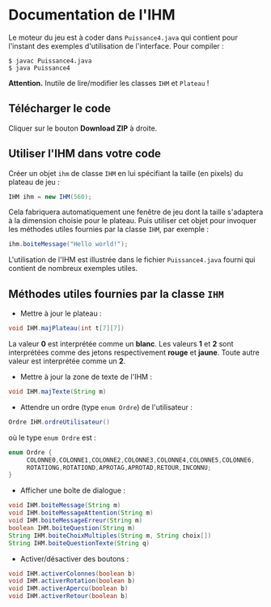 Documentation de l'IHM
==========

Le moteur du jeu est à coder dans `Puissance4.java` qui contient pour l'instant
des exemples d'utilisation de l'interface. Pour compiler :

```
$ javac Puissance4.java
$ java Puissance4
```

**Attention.** Inutile de lire/modifier les classes `IHM` et `Plateau` !

Télécharger le code
----------

Cliquer sur le bouton **Download ZIP** à droite.

Utiliser l'IHM dans votre code
----------

Créer un objet `ihm` de classe `IHM` en lui spécifiant la taille (en pixels) du plateau de jeu :

```java
IHM ihm = new IHM(560);
```

Cela fabriquera automatiquement une fenêtre de jeu dont la taille s'adaptera à la dimension choisie pour le plateau. Puis utiliser cet objet pour invoquer les méthodes utiles fournies par la classe `IHM`, par exemple :

```java
ihm.boiteMessage("Hello world!");
```

L'utilisation de l'IHM est illustrée dans le fichier `Puissance4.java` fourni qui contient de nombreux exemples utiles.

Méthodes utiles fournies par la classe `IHM`
----------

* Mettre à jour le plateau :
```java
void IHM.majPlateau(int t[7][7])
```
La valeur **0** est interprétée comme un **blanc**. Les valeurs **1** et **2** sont interprétées comme des jetons respectivement **rouge** et **jaune**. Toute autre valeur est interprétée comme un **2**.

* Mettre à jour la zone de texte de l'IHM :
```java
void IHM.majTexte(String m)
```

* Attendre un ordre (type `enum Ordre`) de l'utilisateur :
```java
Ordre IHM.ordreUtilisateur()
```
où le type `enum Ordre` est :
```java
enum Ordre {
     COLONNE0,COLONNE1,COLONNE2,COLONNE3,COLONNE4,COLONNE5,COLONNE6,
     ROTATIONG,ROTATIOND,APROTAG,APROTAD,RETOUR,INCONNU;
}
```

* Afficher une boîte de dialogue :
```java
void IHM.boiteMessage(String m)
void IHM.boiteMessageAttention(String m)
void IHM.boiteMessageErreur(String m)
boolean IHM.boiteQuestion(String m)
String IHM.boiteChoixMultiples(String m, String choix[])
String IHM.boiteQuestionTexte(String q)
```

* Activer/désactiver des boutons :
```java
void IHM.activerColonnes(boolean b)
void IHM.activerRotation(boolean b)
void IHM.activerApercu(boolean b)
void IHM.activerRetour(boolean b)
```
